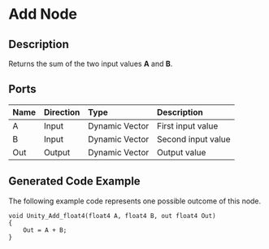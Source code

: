 # Add Node

## Description

Returns the sum of the two input values **A** and **B**.

## Ports

| Name        | Direction           | Type  | Description |
|:------------ |:-------------|:-----|:---|
| A      | Input | Dynamic Vector | First input value |
| B      | Input      |   Dynamic Vector | Second input value |
| Out | Output      |    Dynamic Vector | Output value |

## Generated Code Example

The following example code represents one possible outcome of this node.

```
void Unity_Add_float4(float4 A, float4 B, out float4 Out)
{
    Out = A + B;
}
```
